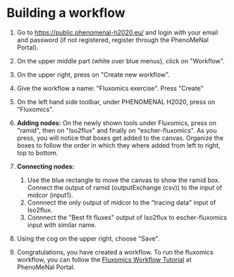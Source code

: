 # Building a workflow

1. Go to https://public.phenomenal-h2020.eu/ and login with your email and password (if not registered, register through the PhenoMeNal Portal).

2. On the upper middle part (white over blue menus), click on "Workflow".

3. On the upper right, press on "Create new workflow".

4. Give the workflow a name: "Fluxomics exercise". Press "Create"

5. On the left hand side toolbar, under PHENOMENAL H2020, press on "Fluxomics".

6. **Adding nodes:** On the newly shown tools under Fluxomics, press on "ramid", then on "Iso2flux" and finally on "escher-fluxomics". As you press, you will notice that boxes get added to the canvas. Organize the boxes to follow the order in which they where added from left to right, top to bottom.

7. **Connecting nodes:**

   1. Use the blue rectangle to move the canvas to show the ramid box. Connect the output of ramid (outputExchange (csv)) to the input of midcor (input1).
   2. Connnect the only output of midcor to the "tracing data" input of Iso2flux.
   3. Connnect the "Best fit fluxes" output of Iso2flux to escher-fluxomics input with similar name.

8. Using the cog on the upper right, choose "Save".

9. Congratulations, you have created a workflow. To run the fluxomics workflow, you can follow the [Fluxomics Workflow Tutorial](https://portal.phenomenal-h2020.eu/help/fluxomics-workflow) at PhenoMeNal Portal.


